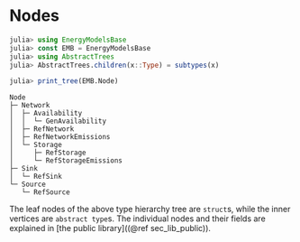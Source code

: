 # Nodes

```julia
julia> using EnergyModelsBase
julia> const EMB = EnergyModelsBase 
julia> using AbstractTrees
julia> AbstractTrees.children(x::Type) = subtypes(x)

julia> print_tree(EMB.Node)
```

```
Node
├─ Network
│  ├─ Availability
│  │  └─ GenAvailability
│  ├─ RefNetwork
│  ├─ RefNetworkEmissions
│  └─ Storage
│     ├─ RefStorage
│     └─ RefStorageEmissions
├─ Sink
│  └─ RefSink
└─ Source
   └─ RefSource
```

The leaf nodes of the above type hierarchy tree are `struct`s, while the inner
vertices are `abstract type`s.
The individual nodes and their fields are explained in [the public library]((@ref sec_lib_public)).
